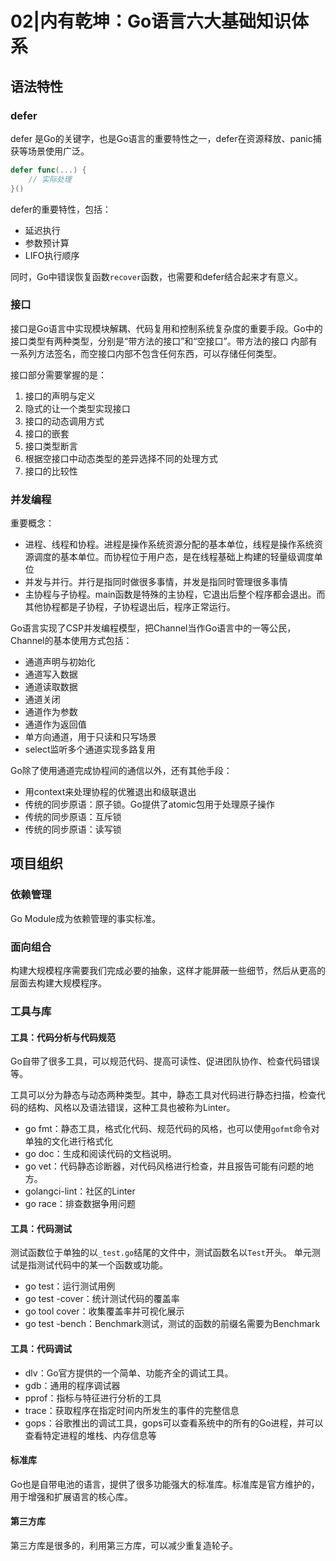 # 02|内有乾坤：Go语言六大基础知识体系

## 语法特性

### defer

defer 是Go的关键字，也是Go语言的重要特性之一，defer在资源释放、panic捕获等场景使用广泛。
```go
defer func(...) {
	// 实际处理
}()
```
defer的重要特性，包括：

- 延迟执行
- 参数预计算
- LIFO执行顺序

同时，Go中错误恢复函数`recover`函数，也需要和defer结合起来才有意义。

### 接口

接口是Go语言中实现模块解耦、代码复用和控制系统复杂度的重要手段。Go中的接口类型有两种类型，分别是“带方法的接口”和“空接口”。带方法的接口
内部有一系列方法签名，而空接口内部不包含任何东西，可以存储任何类型。

接口部分需要掌握的是：

1. 接口的声明与定义
2. 隐式的让一个类型实现接口
3. 接口的动态调用方式
4. 接口的嵌套
5. 接口类型断言
6. 根据空接口中动态类型的差异选择不同的处理方式
7. 接口的比较性

### 并发编程

重要概念：

- 进程、线程和协程。进程是操作系统资源分配的基本单位，线程是操作系统资源调度的基本单位。而协程位于用户态，是在线程基础上构建的轻量级调度单位
- 并发与并行。并行是指同时做很多事情，并发是指同时管理很多事情
- 主协程与子协程。main函数是特殊的主协程，它退出后整个程序都会退出。而其他协程都是子协程，子协程退出后，程序正常运行。

Go语言实现了CSP并发编程模型，把Channel当作Go语言中的一等公民，Channel的基本使用方式包括：

- 通道声明与初始化
- 通道写入数据
- 通道读取数据
- 通道关闭
- 通道作为参数
- 通道作为返回值
- 单方向通道，用于只读和只写场景
- select监听多个通道实现多路复用

Go除了使用通道完成协程间的通信以外，还有其他手段：

- 用context来处理协程的优雅退出和级联退出
- 传统的同步原语：原子锁。Go提供了atomic包用于处理原子操作
- 传统的同步原语：互斥锁
- 传统的同步原语：读写锁

## 项目组织

### 依赖管理

Go Module成为依赖管理的事实标准。

### 面向组合

构建大规模程序需要我们完成必要的抽象，这样才能屏蔽一些细节，然后从更高的层面去构建大规模程序。

### 工具与库

#### 工具：代码分析与代码规范

Go自带了很多工具，可以规范代码、提高可读性、促进团队协作、检查代码错误等。

工具可以分为静态与动态两种类型。其中，静态工具对代码进行静态扫描，检查代码的结构、风格以及语法错误，这种工具也被称为Linter。

- go fmt：静态工具，格式化代码、规范代码的风格，也可以使用`gofmt`命令对单独的文化进行格式化
- go doc：生成和阅读代码的文档说明。
- go vet：代码静态诊断器，对代码风格进行检查，并且报告可能有问题的地方。
- golangci-lint：社区的Linter
- go race：排查数据争用问题

#### 工具：代码测试

测试函数位于单独的以`_test.go`结尾的文件中，测试函数名以`Test`开头。
单元测试是指测试代码中的某一个函数或功能。

- go test：运行测试用例
- go test -cover：统计测试代码的覆盖率
- go tool cover：收集覆盖率并可视化展示
- go test -bench：Benchmark测试，测试的函数的前缀名需要为Benchmark

#### 工具：代码调试

- dlv：Go官方提供的一个简单、功能齐全的调试工具。
- gdb：通用的程序调试器
- pprof：指标与特征进行分析的工具
- trace：获取程序在指定时间内所发生的事件的完整信息
- gops：谷歌推出的调试工具，gops可以查看系统中的所有的Go进程，并可以查看特定进程的堆栈、内存信息等

#### 标准库

Go也是自带电池的语言，提供了很多功能强大的标准库。标准库是官方维护的，用于增强和扩展语言的核心库。

#### 第三方库

第三方库是很多的，利用第三方库，可以减少重复造轮子。